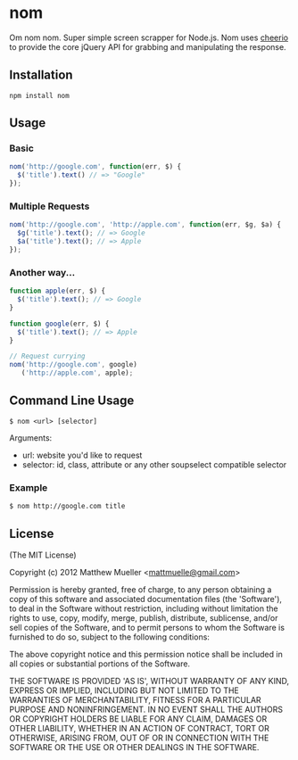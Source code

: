 # nom #

Om nom nom. Super simple screen scrapper for Node.js. Nom uses [cheerio](http://github.com/MatthewMueller/cheerio) to provide the core jQuery API for grabbing and manipulating the response.
  
## Installation ##

`npm install nom`

## Usage ##

### Basic ###

```js    
nom('http://google.com', function(err, $) {
  $('title').text() // => "Google"
});
```

### Multiple Requests ###

```js
nom('http://google.com', 'http://apple.com', function(err, $g, $a) {
  $g('title').text(); // => Google
  $a('title').text(); // => Apple
});
```

### Another way... ###

```js
function apple(err, $) {
  $('title').text(); // => Google
}

function google(err, $) {
  $('title').text(); // => Apple
}

// Request currying
nom('http://google.com', google)
   ('http://apple.com', apple);
```

## Command Line Usage ##

    $ nom <url> [selector] 

Arguments: 
* url: website you'd like to request
* selector: id, class, attribute or any other soupselect compatible selector

### Example ###

    $ nom http://google.com title

## License 

(The MIT License)

Copyright (c) 2012 Matthew Mueller &lt;mattmuelle@gmail.com&gt;

Permission is hereby granted, free of charge, to any person obtaining
a copy of this software and associated documentation files (the
'Software'), to deal in the Software without restriction, including
without limitation the rights to use, copy, modify, merge, publish,
distribute, sublicense, and/or sell copies of the Software, and to
permit persons to whom the Software is furnished to do so, subject to
the following conditions:

The above copyright notice and this permission notice shall be
included in all copies or substantial portions of the Software.

THE SOFTWARE IS PROVIDED 'AS IS', WITHOUT WARRANTY OF ANY KIND,
EXPRESS OR IMPLIED, INCLUDING BUT NOT LIMITED TO THE WARRANTIES OF
MERCHANTABILITY, FITNESS FOR A PARTICULAR PURPOSE AND NONINFRINGEMENT.
IN NO EVENT SHALL THE AUTHORS OR COPYRIGHT HOLDERS BE LIABLE FOR ANY
CLAIM, DAMAGES OR OTHER LIABILITY, WHETHER IN AN ACTION OF CONTRACT,
TORT OR OTHERWISE, ARISING FROM, OUT OF OR IN CONNECTION WITH THE
SOFTWARE OR THE USE OR OTHER DEALINGS IN THE SOFTWARE.